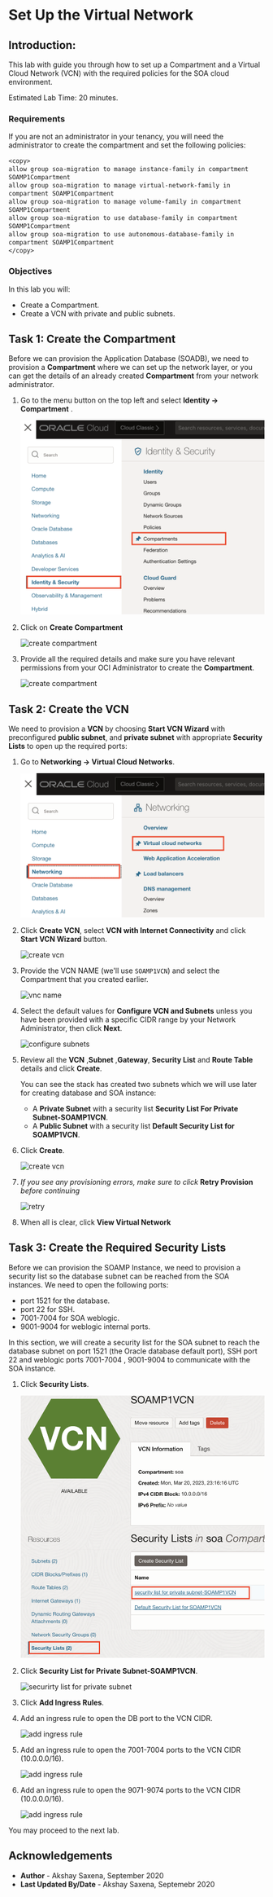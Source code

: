 # Set Up the Virtual Network

## Introduction:

This lab with guide you through how to set up a Compartment and a Virtual Cloud Network (VCN) with the required policies for the SOA cloud environment.

Estimated Lab Time: 20 minutes.

### Requirements

If you are not an administrator in your tenancy, you will need the administrator to create the compartment and set the following policies:

```
<copy>
allow group soa-migration to manage instance-family in compartment SOAMP1Compartment
allow group soa-migration to manage virtual-network-family in compartment SOAMP1Compartment
allow group soa-migration to manage volume-family in compartment SOAMP1Compartment
allow group soa-migration to use database-family in compartment SOAMP1Compartment
allow group soa-migration to use autonomous-database-family in compartment SOAMP1Compartment
</copy>
```

### Objectives

In this lab you will:

- Create a Compartment.
- Create a VCN with private and public subnets.


## Task 1: Create the Compartment

Before we can provision the Application Database (SOADB), we need to provision a **Compartment** where we can set up the network layer, or you can get the details of an already created **Compartment** from your network administrator.

1. Go to the menu button on the top left and select **Identity -> Compartment** .

   ![compartment menu](./images/menu-compartment.png)

2. Click on **Create Compartment**

   ![create compartment](./images/compartment-create-0.png)

3. Provide all the required details and make sure you have relevant permissions from your OCI Administrator to create the **Compartment**.

   ![create compartment](./images/compartment-create.png)

## Task 2: Create the VCN

We need to provision a **VCN** by choosing **Start VCN Wizard** with preconfigured **public subnet**, and **private subnet** with appropriate **Security Lists** to open up the required ports:

1. Go to **Networking -> Virtual Cloud Networks**.

    ![vcn menu](./images/vcn-menu.png)

2. Click **Create VCN**, select **VCN with Internet Connectivity** and click **Start VCN Wizard** button.

    ![create vcn](./images/provision-vcn-4.png)

3. Provide the VCN NAME (we'll use `SOAMP1VCN`) and select the Compartment that you created earlier.

    ![vnc name](./images/provision-vcn-5.png)

4. Select the default values for **Configure VCN and Subnets** unless you have been provided with a specific CIDR range by your Network Administrator, then click **Next**.

    ![configure subnets](./images/provision-vcn-6.png)

5. Review all the **VCN** ,**Subnet** ,**Gateway**, **Security List** and **Route Table** details and click  **Create**.

    You can see the stack has created two subnets which we will use later for creating database and SOA instance:
    - A **Private Subnet** with a security list **Security List For Private Subnet-SOAMP1VCN**.
    - A **Public Subnet** with a security list **Default Security List for SOAMP1VCN**.

6. Click **Create**.

    ![create vcn](./images/provision-vcn-7.png)

7. *If you see any provisioning errors, make sure to click* **Retry Provision** *before continuing*

    ![retry](./images/retry-provision.png)

8. When all is clear, click **View Virtual Network**

## Task 3: Create the Required Security Lists

Before we can provision the SOAMP Instance, we need to provision a security list so the database subnet can be reached from the SOA instances. We need to open the following ports: 

  - port 1521 for the database.
  - port 22 for SSH.
  - 7001-7004 for SOA weblogic.
  - 9001-9004 for weblogic internal ports.

In this section, we will create a security list for the SOA subnet to reach the database subnet on port 1521 (the Oracle database default port), SSH port 22 and weblogic ports 7001-7004 , 9001-9004 to communicate with the SOA instance.

1. Click **Security Lists**.

    ![security lists](./images/sec-lists.png)

2. Click **Security List for Private Subnet-SOAMP1VCN**.

    ![securirty list for private subnet](./images/provision-db-23-sl.png)

3. Click **Add Ingress Rules**.

4. Add an ingress rule to open the DB port to the VCN CIDR.

    ![add ingress rule](./images/db-seclist.png)

5. Add an ingress rule to open the 7001-7004 ports to the VCN CIDR (10.0.0.0/16).

    ![add ingress rule](./images/wls-7001-seclist.png)

6. Add an ingress rule to open the 9071-9074 ports to the VCN CIDR (10.0.0.0/16).

    ![add ingress rule](./images/wls-9071-seclist.png)


You may proceed to the next lab.

## Acknowledgements

 - **Author** - Akshay Saxena, September 2020
 - **Last Updated By/Date** - Akshay Saxena, Septemebr 2020
